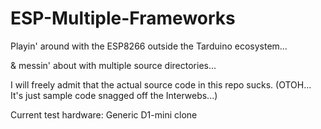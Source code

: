 # ESP-Multiple-Frameworks
Playin' around with the ESP8266 outside the Tarduino ecosystem...

& messin' about with multiple source directories...

I will freely admit that the actual source code in this repo sucks.  (OTOH...  It's just sample code snagged off the Interwebs...)

Current test hardware:  Generic D1-mini clone